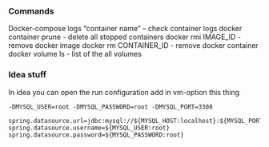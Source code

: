 ### Commands

Docker-compose logs “container name” – check container logs
docker container prune - delete all stopped containers
docker rmi IMAGE_ID - remove docker image
docker rm CONTAINER_ID - remove docker container
docker volume ls - list of the all volumes

### Idea stuff

In idea you can open the run configuration add in vm-option this thing

```
-DMYSQL_USER=root -DMYSQL_PASSWORD=root -DMYSQL_PORT=3308
```

```.properties
spring.datasource.url=jdbc:mysql://${MYSQL_HOST:localhost}:${MYSQL_PORT:3308}/diplom
spring.datasource.username=${MYSQL_USER:root}
spring.datasource.password=${MYSQL_PASSWORD:root}
```
